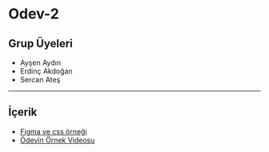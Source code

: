 # Odev-2

## Grup Üyeleri
- Ayşen Aydın
- Erdinç Akdoğan
- Sercan Ateş

--------

## İçerik

-  [Figma ve css örneği](https://www.figma.com/file/9WxsY4qgl7Elca9cv9Y5z6/Untitled?node-id=0%3A1)
- [Ödevin Örnek Videosu](https://www.loom.com/share/f6db31129ce64027b011a872dd91b867)

